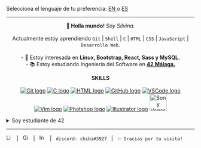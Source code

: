 Selecciona el lenguaje de tu preferencia: <a href="https://github.com/RossattiSM/RossattiSM/blob/main/README.md"> EN </a> o <a href="https://github.com/RossattiSM/RossattiSM/blob/main/README_es.md"> ES </a>
<hr>

<p align="center"> <b> 👋 Holla mundo! </b> <i> Soy Silvina. </i> <br><br>
Actualmente estoy aprendiendo <code>Git</code> | <code>Shell</code> | <code>C</code> | <code>HTML</code> | <code>CSS</code> | <code>JavaScript</code> | <code>Desarrollo Web</code>. <br><br>
- 👀 Estoy interesada en <b> Linux, Bootstrap, React, Sass y MySQL. </b> <br>
- 📚 Estoy estudiando Ingeniería del Software en <b> <a href="https://www.42malaga.com/"> 42 Málaga. </a> </b> <br>
</p>

<p align="center"> <b> SKILLS </b> <br> <br>
 <a href="https://git-scm.com/"><img src="https://skillicons.dev/icons?i=git" alt="Git logo" /></a>
<a href="https://www.w3schools.com/c/"><img src="https://skillicons.dev/icons?i=c" alt="C logo" /></a>
<a href="https://www.w3schools.com/html/default.asp"><img src="https://skillicons.dev/icons?i=html" alt="HTML logo" /></a>
<a href="https://github.com/"><img src="https://skillicons.dev/icons?i=github" alt="GitHub logo" /></a>
<a href="https://code.visualstudio.com/"><img src="https://skillicons.dev/icons?i=vscode" alt="VSCode logo" /></a>
<a href="https://www.vim.org/"><img src="https://skillicons.dev/icons?i=vim" alt="Vim logo" /></a>
<a href="https://www.adobe.com/es/products/photoshop.html"><img src="https://skillicons.dev/icons?i=ps" alt="Photshop logo" /></a>
<a href="https://www.adobe.com/es/products/illustrator.html"><img src="https://skillicons.dev/icons?i=ai" alt="Illustrator logo" /></a>
<a href="https://www.vegascreativesoftware.com/es/"><img src="https://i.pinimg.com/originals/e2/f1/4f/e2f14fd81ae695ebae159a8b0ef53fcd.png" alt="Sony Vegas logo" length="46px" width="46px" /></a>
</p>

<details>
  <summary>Soy estudiante de 42</summary>
 
<p align="center"> 
<b> <i> No sabes qué es 42? </i> </b> Haz click <a href="https://www.42malaga.com/"> aquí </a>! <br><br>
<a href="https://github.com/oakoudad/badge42"><img src="https://badge.mediaplus.ma/black/srossatt?1337Badge=off&UM6P=off" alt="srossatt's 42 stats" /></a>
</p>
 
</details>

<hr>
<a href="https://www.linkedin.com/in/rossattism/"><img src="https://skillicons.dev/icons?i=linkedin" alt="Linkedin Logo" style="width: 16px; height: 16px" /></a> &nbsp | &nbsp
<a href="https://github.com/RossattiSM"><img src="https://skillicons.dev/icons?i=github" alt="GitHub logo" style="width: 16px; height: 16px" /></a>  &nbsp | &nbsp
<a href="https://www.instagram.com/chibirossatti/"><img src="https://skillicons.dev/icons?i=instagram" alt="Instagram logo" style="width: 16px; height: 16px" /></a>  &nbsp | &nbsp <code>discord: chibi#3927</code> &nbsp | &nbsp <code>✨ Gracias por tu visita!</code> &nbsp 
